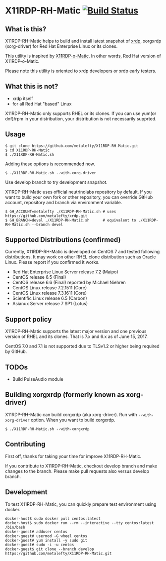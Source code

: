 X11RDP-RH-Matic  [![Build Status](https://travis-ci.org/metalefty/X11RDP-RH-Matic.svg?branch=develop)](https://travis-ci.org/metalefty/X11RDP-RH-Matic)
===============

What is this?
----
X11RDP-RH-Matic helps to build and install latest snapshot of [xrdp](https://github.com/neutrinolabs/xrdp), xorgxrdp (xorg-driver) for Red Hat Enterprise Linux or its clones.

This utility is inspired by [X11RDP-o-Matic](https://github.com/scarygliders/X11RDP-o-Matic). In other words, Red Hat version of X11RDP-o-Matic.

Please note this utility is oriented to xrdp developers or xrdp early testers.

What this is not?
----
- xrdp itself
- for all Red Hat "based" Linux

X11RDP-RH-Matic only supports RHEL or its clones. If you can use yum(or dnf)/rpm in
your distribution, your distribution is not necessarily supprted.

Usage
----
```
$ git clone https://github.com/metalefty/X11RDP-RH-Matic.git
$ cd X11RDP-RH-Matic
$ ./X11RDP-RH-Matic.sh
```

Adding these options is recommended now.

```
$ ./X11RDP-RH-Matic.sh --with-xorg-driver
```

Use develop branch to try development snapshot.

X11RDP-RH-Matic uses official neutrinolabs repository by default.
If you want to build your own fork or other repository,
you can override GitHub account, repository and branch via environment variable.

```
$ GH_ACCOUNT=metalefty ./X11RDP-RH-Matic.sh # uses https://github.com/metalefty/xrdp.git
$ GH_BRANCH=devel ./X11RDP-RH-Matic.sh      # equivalent to ./X11RDP-RH-Matic.sh --branch devel
```

Supported Distributions (confirmed)
----

Currently, X11RDP-RH-Matic is developed on CentOS 7 and tested following
distributions. It may work on other RHEL clone distribution such as Oracle Linux.
Please report if you confirmed it works.

- Red Hat Enterprise Linux Server release 7.2 (Maipo)
- CentOS release 6.5 (Final)
- CentOS release 6.6 (Final) reported by Michael Niehren
- CentOS Linux release 7.2.1511 (Core)
- CentOS Linux release 7.3.1611 (Core)
- Scientific Linux release 6.5 (Carbon)
- Asianux Server release 7 SP1 (Lotus)

Support policy
---
X11RDP-RH-Matic supports the latest major version and one previous version of RHEL and its clones.
That is 7.x and 6.x as of June 15, 2017.

CentOS 7.0 and 7.1 is not supported due to TLSv1.2 or higher being required by GitHub.


TODOs
----

- Build PulseAudio module

Building xorgxrdp (formerly known as xorg-driver)
----
X11RDP-RH-Matic can build xorgxrdp (aka xorg-driver). Run with `--with-xorg-driver`
option. When you want to build xorgxrdp.

```
$ ./X11RDP-RH-Matic.sh --with-xorgxrdp
```

Contributing
----

First off, thanks for taking your time for improve X11RDP-RH-Matic.

If you contribute to X11RDP-RH-Matic, checkout develop branch and make changes to the branch.
Please make pull requests also versus develop branch.

Development
----

To test X11RDP-RH-Matic, you can quickly prepare test environment using docker.

~~~
docker-host$ sudo docker pull centos:latest
docker-host$ sudo docker run --rm --interactive --tty centos:latest /bin/bash
docker-guest# adduser centos
docker-guest# usermod -G wheel centos
docker-guest# yum install -y sudo git
docker-guest# sudo -i -u centos
docker-guest$ git clone --branch develop https://github.com/metalefty/X11RDP-RH-Matic.git
~~~
